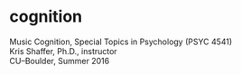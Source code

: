 # cognition
Music Cognition, Special Topics in Psychology (PSYC 4541)  
Kris Shaffer, Ph.D., instructor  
CU–Boulder, Summer 2016
